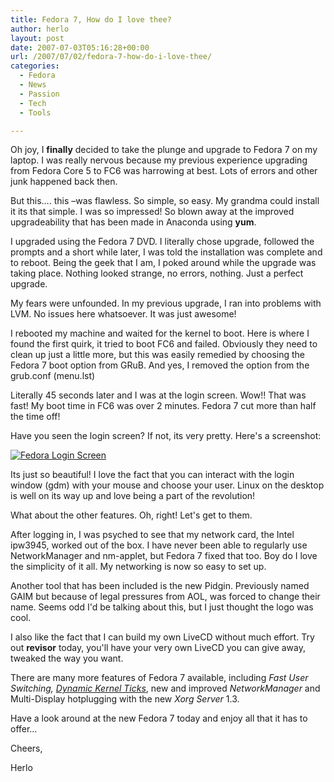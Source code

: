 ```yaml
---
title: Fedora 7, How do I love thee?
author: herlo
layout: post
date: 2007-07-03T05:16:28+00:00
url: /2007/07/02/fedora-7-how-do-i-love-thee/
categories:
  - Fedora
  - News
  - Passion
  - Tech
  - Tools

---
```

Oh joy, I **finally** decided to take the plunge and upgrade to Fedora 7 on my laptop. I was really nervous because my previous experience upgrading from Fedora Core 5 to FC6 was harrowing at best. Lots of errors and other junk happened back then.

But this&#8230;. this –was flawless. So simple, so easy. My grandma could install it its that simple. I was so impressed! So blown away at the improved upgradeability that has been made in Anaconda using **yum**.

I upgraded using the Fedora 7 DVD. I literally chose upgrade, followed the prompts and a short while later, I was told the installation was complete and to reboot. Being the geek that I am, I poked around while the upgrade was taking place. Nothing looked strange, no errors, nothing. Just a perfect upgrade.

My fears were unfounded. In my previous upgrade, I ran into problems with LVM. No issues here whatsoever. It was just awesome!

I rebooted my machine and waited for the kernel to boot. Here is where I found the first quirk, it tried to boot FC6 and failed. Obviously they need to clean up just a little more, but this was easily remedied by choosing the Fedora 7 boot option from GRuB. And yes, I removed the option from the grub.conf (menu.lst)

Literally 45 seconds later and I was at the login screen. Wow!! That was fast! My boot time in FC6 was over 2 minutes. Fedora 7 cut more than half the time off!

Have you seen the login screen? If not, its very pretty. Here's a screenshot:

[![Fedora Login Screen][1]][2]

Its just so beautiful! I love the fact that you can interact with the login window (gdm) with your mouse and choose your user. Linux on the desktop is well on its way up and love being a part of the revolution!

What about the other features. Oh, right! Let's get to them.

After logging in, I was psyched to see that my network card, the Intel ipw3945, worked out of the box. I have never been able to regularly use NetworkManager and nm-applet, but Fedora 7 fixed that too. Boy do I love the simplicity of it all. My networking is now so easy to set up.

Another tool that has been included is the new Pidgin. Previously named GAIM but because of legal pressures from AOL, was forced to change their name. Seems odd I'd be talking about this, but I just thought the logo was cool.

I also like the fact that I can build my own LiveCD without much effort. Try out **revisor** today, you'll have your very own LiveCD you can give away, tweaked the way you want.

There are many more features of Fedora 7 available, including _Fast User Switching, <a href="http://lwn.net/Articles/223185/" target="_blank">Dynamic Kernel Ticks</a>_, new and improved _NetworkManager_ and Multi-Display hotplugging with the new _Xorg Server_ 1.3.

Have a look around at the new Fedora 7 today and enjoy all that it has to offer&#8230;

Cheers,

Herlo

 [1]: {{<siteurl>}}uploads/2007/07/021_login_screen.thumbnail.png
 [2]: {{<siteurl>}}uploads/2007/07/021_login_screen.png "Fedora Login Screen"